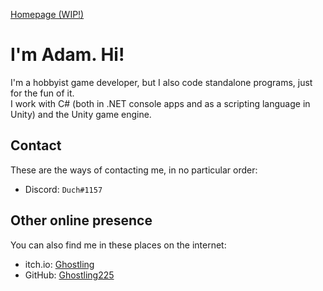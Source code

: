 [Homepage (WIP!)](https://ghostling225.github.io)

# I'm Adam. Hi!
I'm a hobbyist game developer, but I also code standalone programs, just for the fun of it.  
I work with C# (both in .NET console apps and as a scripting language in Unity) and the Unity game engine. 

Contact
-------
These are the ways of contacting me, in no particular order:
- Discord: `Duch#1157`

Other online presence
---------------------
You can also find me in these places on the internet:
- itch.io: [Ghostling](https://ghostling.itch.io)
- GitHub: [Ghostling225](https://github.com/ghostling225) 